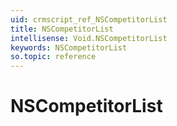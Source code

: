 ```yaml
---
uid: crmscript_ref_NSCompetitorList
title: NSCompetitorList
intellisense: Void.NSCompetitorList
keywords: NSCompetitorList
so.topic: reference
---
```


# NSCompetitorList
